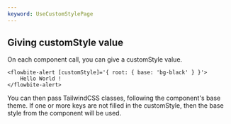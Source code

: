 ```yaml
---
keyword: UseCustomStylePage
---
```


## Giving customStyle value

On each component call, you can give a <span class="docs highlight">customStyle</span> value.

```angular-html
<flowbite-alert [customStyle]='{ root: { base: 'bg-black' } }'>
    Hello World !
</flowbite-alert>
```

You can then pass TailwindCSS classes, following the component's base theme. If one or more keys are
not filled in the customStyle, then the base style from the component will be used.

